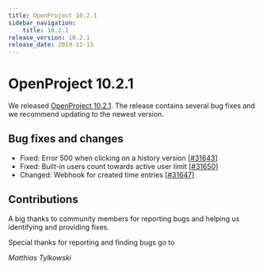 ```yaml
---
title: OpenProject 10.2.1
sidebar_navigation:
    title: 10.2.1
release_version: 10.2.1
release_date: 2019-11-13
---
```


# OpenProject 10.2.1

We released [OpenProject 10.2.1](https://community.openproject.org/versions/1404).
The release contains several bug fixes and we recommend updating to the newest version.



## Bug fixes and changes

- Fixed: Error 500 when clicking on a history version [[#31643](https://community.openproject.org/wp/31643)]
- Fixed: Built-in users count towards active user limit [[#31650](https://community.openproject.org/wp/31650)]
- Changed: Webhook for created time entries [[#31647](https://community.openproject.org/wp/31647)]

## Contributions

A big thanks to community members for reporting bugs and helping us identifying and providing fixes.

Special thanks for reporting and finding bugs go to

*Matthias Tylkowski*
